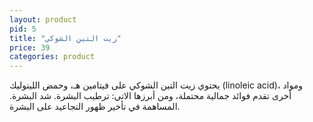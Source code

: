 ```yaml
---
layout: product
pid: 5
title: "زيت التين الشوكي"
price: 39
categories: product
---
```


يحتوي زيت التين الشوكي على فيتامين هـ، وحمض اللينوليك (linoleic acid)، ومواد أخرى تقدم فوائد جمالية محتملة، ومن أبرزها الاتي: ترطيب البشرة. شد البشرة. المساهمة في تأخير ظهور التجاعيد على البشرة.